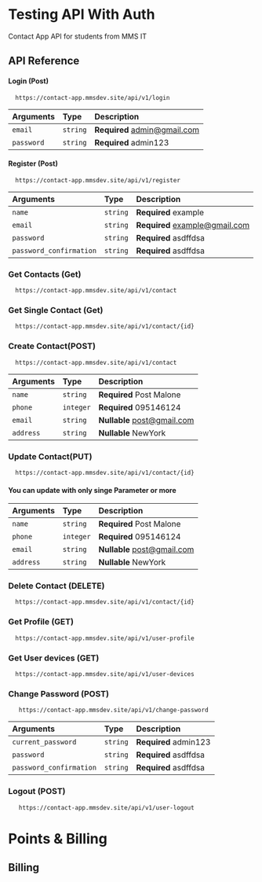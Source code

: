 
# Testing API With Auth

Contact App API for students from MMS IT


## API Reference

#### Login (Post)

```http
  https://contact-app.mmsdev.site/api/v1/login
```

| Arguments | Type     | Description                |
| :-------- | :------- | :------------------------- |
| `email` | `string` | **Required** admin@gmail.com |
| `password` | `string` | **Required** admin123 |


#### Register (Post)

```http
  https://contact-app.mmsdev.site/api/v1/register
```

| Arguments | Type     | Description                |
| :-------- | :------- | :------------------------- |
| `name` | `string` | **Required** example |
| `email` | `string` | **Required** example@gmail.com |
| `password` | `string` | **Required** asdffdsa |
| `password_confirmation` | `string` | **Required** asdffdsa |




### Get Contacts (Get)

```http
  https://contact-app.mmsdev.site/api/v1/contact
```


### Get Single Contact (Get)

```http
  https://contact-app.mmsdev.site/api/v1/contact/{id}
```

### Create Contact(POST)

```http
  https://contact-app.mmsdev.site/api/v1/contact
```

| Arguments | Type     | Description                |
| :-------- | :------- | :------------------------- |
| `name` | `string` | **Required** Post Malone |
| `phone` | `integer` | **Required** 095146124 |
| `email` | `string` | **Nullable** post@gmail.com |
| `address` | `string` | **Nullable** NewYork |

### Update Contact(PUT)

```http
  https://contact-app.mmsdev.site/api/v1/contact/{id}
```
  #### You can update with only singe Parameter or more
| Arguments | Type     | Description                |
| :-------- | :------- | :------------------------- |
| `name` | `string` | **Required** Post Malone |
| `phone` | `integer` | **Required** 095146124 |
| `email` | `string` | **Nullable** post@gmail.com |
| `address` | `string` | **Nullable** NewYork |

### Delete Contact (DELETE)

```http
  https://contact-app.mmsdev.site/api/v1/contact/{id}
```






### Get Profile (GET)

```http
  https://contact-app.mmsdev.site/api/v1/user-profile
```


### Get User devices (GET)

```http
  https://contact-app.mmsdev.site/api/v1/user-devices
```

### Change Password (POST)

```http
   https://contact-app.mmsdev.site/api/v1/change-password
```

| Arguments | Type     | Description                |
| :-------- | :------- | :------------------------- |
| `current_password` | `string` | **Required** admin123 |
| `password` | `string` | **Required** asdffdsa |
| `password_confirmation` | `string` | **Required** asdffdsa |

### Logout (POST)

```http
   https://contact-app.mmsdev.site/api/v1/user-logout
```

# Points & Billing

## Billing

<!-- 
### Index(Get)
``
Get the List of bills
``
```http
   https://contact-app.mmsdev.site/api/v1/billing
  ```

| Parameters | Type     | Description                |
| :-------- | :------- | :------------------------- |
| `amount_type` | `integer` | **Required,1000,3000,5000** 3000 |
| `used` | `integer` | **Required** 0 |

### Generate(Post)
``
To generate more billing codes
``
```http
   https://contact-app.mmsdev.site/api/v1/billing/generate
  ```

| Arguments | Type     | Description                |
| :-------- | :------- | :------------------------- |
| `amount_type` | `integer` | **Required,1000,3000,5000** 3000 |
| `count` | `integer` | **Required** **Min** 1  **Max** 30|

### TopUp(Post)
``
Topup points with bill codes
``
```http
   https://contact-app.mmsdev.site/api/v1/billing/top-up
  ```

| Arguments | Type     | Description                |
| :-------- | :------- | :------------------------- |
| `code` | `integer` | **Required** 505314 |


## Transactions Point

### Transfer (Post)
``
Transfer points to user to user
``
```http
   https://contact-app.mmsdev.site/api/v1/transaction/transfer
  ```

| Arguments | Type     | Description                |
| :-------- | :------- | :------------------------- |
| `amount` | `integer` | **Required** 3000 |
| `email` | `integer` | **Required** admin@gmail.com|

### History (Get)
``
Get the history list of transaction
``
```http
   https://contact-app.mmsdev.site/api/v1/transaction/history
  ```

| Parameters | Type     | Description                |
| :-------- | :------- | :------------------------- |
| `type` | `string` | **Required** send Or receive | -->
